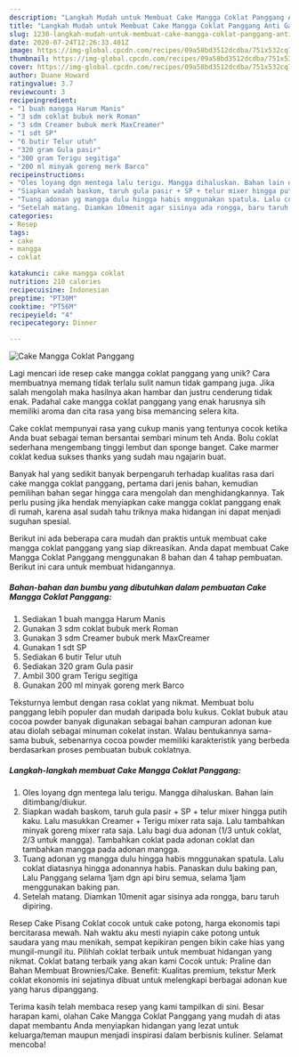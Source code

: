 ```yaml
---
description: "Langkah Mudah untuk Membuat Cake Mangga Coklat Panggang Anti Gagal"
title: "Langkah Mudah untuk Membuat Cake Mangga Coklat Panggang Anti Gagal"
slug: 1230-langkah-mudah-untuk-membuat-cake-mangga-coklat-panggang-anti-gagal
date: 2020-07-24T12:26:33.401Z
image: https://img-global.cpcdn.com/recipes/09a58bd3512dcdba/751x532cq70/cake-mangga-coklat-panggang-foto-resep-utama.jpg
thumbnail: https://img-global.cpcdn.com/recipes/09a58bd3512dcdba/751x532cq70/cake-mangga-coklat-panggang-foto-resep-utama.jpg
cover: https://img-global.cpcdn.com/recipes/09a58bd3512dcdba/751x532cq70/cake-mangga-coklat-panggang-foto-resep-utama.jpg
author: Duane Howard
ratingvalue: 3.7
reviewcount: 3
recipeingredient:
- "1 buah mangga Harum Manis"
- "3 sdm coklat bubuk merk Roman"
- "3 sdm Creamer bubuk merk MaxCreamer"
- "1 sdt SP"
- "6 butir Telur utuh"
- "320 gram Gula pasir"
- "300 gram Terigu segitiga"
- "200 ml minyak goreng merk Barco"
recipeinstructions:
- "Oles loyang dgn mentega lalu terigu. Mangga dihaluskan. Bahan lain ditimbang/diukur."
- "Siapkan wadah baskom, taruh gula pasir + SP + telur mixer hingga putih kaku. Lalu masukkan Creamer + Terigu mixer rata saja. Lalu tambahkan minyak goreng mixer rata saja. Lalu bagi dua adonan (1/3 untuk coklat, 2/3 untuk mangga). Tambahkan coklat pada adonan coklat dan tambahkan mangga pada adonan mangga."
- "Tuang adonan yg mangga dulu hingga habis mnggunakan spatula. Lalu coklat diatasnya hingga adonannya habis. Panaskan dulu baking pan, Lalu Panggang selama 1jam dgn api biru semua, selama 1jam menggunakan baking pan."
- "Setelah matang. Diamkan 10menit agar sisinya ada rongga, baru taruh dipiring."
categories:
- Resep
tags:
- cake
- mangga
- coklat

katakunci: cake mangga coklat 
nutrition: 210 calories
recipecuisine: Indonesian
preptime: "PT30M"
cooktime: "PT56M"
recipeyield: "4"
recipecategory: Dinner

---
```



![Cake Mangga Coklat Panggang](https://img-global.cpcdn.com/recipes/09a58bd3512dcdba/751x532cq70/cake-mangga-coklat-panggang-foto-resep-utama.jpg)

Lagi mencari ide resep cake mangga coklat panggang yang unik? Cara membuatnya memang tidak terlalu sulit namun tidak gampang juga. Jika salah mengolah maka hasilnya akan hambar dan justru cenderung tidak enak. Padahal cake mangga coklat panggang yang enak harusnya sih memiliki aroma dan cita rasa yang bisa memancing selera kita.

Cake coklat mempunyai rasa yang cukup manis yang tentunya cocok ketika Anda buat sebagai teman bersantai sembari minum teh Anda. Bolu coklat sederhana mengembang tinggi lembut dan sponge banget. Cake marmer coklat kedua sukses thanks yang sudah mau ngajarin buat.

Banyak hal yang sedikit banyak berpengaruh terhadap kualitas rasa dari cake mangga coklat panggang, pertama dari jenis bahan, kemudian pemilihan bahan segar hingga cara mengolah dan menghidangkannya. Tak perlu pusing jika hendak menyiapkan cake mangga coklat panggang enak di rumah, karena asal sudah tahu triknya maka hidangan ini dapat menjadi suguhan spesial.


Berikut ini ada beberapa cara mudah dan praktis untuk membuat cake mangga coklat panggang yang siap dikreasikan. Anda dapat membuat Cake Mangga Coklat Panggang menggunakan 8 bahan dan 4 tahap pembuatan. Berikut ini cara untuk membuat hidangannya.

<!--inarticleads1-->

##### Bahan-bahan dan bumbu yang dibutuhkan dalam pembuatan Cake Mangga Coklat Panggang:

1. Sediakan 1 buah mangga Harum Manis
1. Gunakan 3 sdm coklat bubuk merk Roman
1. Gunakan 3 sdm Creamer bubuk merk MaxCreamer
1. Gunakan 1 sdt SP
1. Sediakan 6 butir Telur utuh
1. Sediakan 320 gram Gula pasir
1. Ambil 300 gram Terigu segitiga
1. Gunakan 200 ml minyak goreng merk Barco


Teksturnya lembut dengan rasa coklat yang nikmat. Membuat bolu panggang lebih populer dan mudah daripada bolu kukus. Coklat bubuk atau cocoa powder banyak digunakan sebagai bahan campuran adonan kue atau diolah sebagai minuman cokelat instan. Walau bentukannya sama-sama bubuk, sebenarnya cocoa powder memiliki karakteristik yang berbeda berdasarkan proses pembuatan bubuk coklatnya. 

<!--inarticleads2-->

##### Langkah-langkah membuat Cake Mangga Coklat Panggang:

1. Oles loyang dgn mentega lalu terigu. Mangga dihaluskan. Bahan lain ditimbang/diukur.
1. Siapkan wadah baskom, taruh gula pasir + SP + telur mixer hingga putih kaku. Lalu masukkan Creamer + Terigu mixer rata saja. Lalu tambahkan minyak goreng mixer rata saja. Lalu bagi dua adonan (1/3 untuk coklat, 2/3 untuk mangga). Tambahkan coklat pada adonan coklat dan tambahkan mangga pada adonan mangga.
1. Tuang adonan yg mangga dulu hingga habis mnggunakan spatula. Lalu coklat diatasnya hingga adonannya habis. Panaskan dulu baking pan, Lalu Panggang selama 1jam dgn api biru semua, selama 1jam menggunakan baking pan.
1. Setelah matang. Diamkan 10menit agar sisinya ada rongga, baru taruh dipiring.


Resep Cake Pisang Coklat cocok untuk cake potong, harga ekonomis tapi bercitarasa mewah. Nah waktu aku mesti nyiapin cake potong untuk saudara yang mau menikah, sempat kepikiran pengen bikin cake hias yang mungil-mungil itu. Pilihlah coklat terbaik untuk membuat hidangan yang nikmat. Coklat batang terbaik yang akan kami Cocok untuk: Praline dan Bahan Membuat Brownies/Cake. Benefit: Kualitas premium, tekstur Merk coklat ekonomis ini sejatinya dibuat untuk melengkapi berbagai adonan kue yang harus dipanggang. 

Terima kasih telah membaca resep yang kami tampilkan di sini. Besar harapan kami, olahan Cake Mangga Coklat Panggang yang mudah di atas dapat membantu Anda menyiapkan hidangan yang lezat untuk keluarga/teman maupun menjadi inspirasi dalam berbisnis kuliner. Selamat mencoba!

